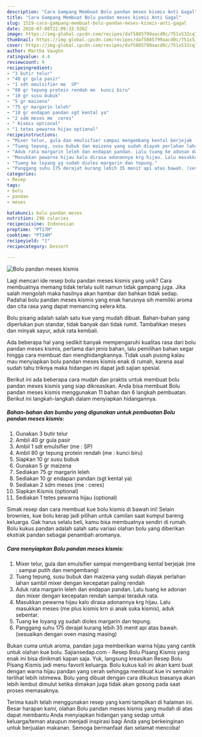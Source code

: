 ```yaml
---
description: "Cara Gampang Membuat Bolu pandan meses kismis Anti Gagal"
title: "Cara Gampang Membuat Bolu pandan meses kismis Anti Gagal"
slug: 1519-cara-gampang-membuat-bolu-pandan-meses-kismis-anti-gagal
date: 2020-07-08T22:09:33.936Z
image: https://img-global.cpcdn.com/recipes/daf5885799aacd0c/751x532cq70/bolu-pandan-meses-kismis-foto-resep-utama.jpg
thumbnail: https://img-global.cpcdn.com/recipes/daf5885799aacd0c/751x532cq70/bolu-pandan-meses-kismis-foto-resep-utama.jpg
cover: https://img-global.cpcdn.com/recipes/daf5885799aacd0c/751x532cq70/bolu-pandan-meses-kismis-foto-resep-utama.jpg
author: Martha Vaughn
ratingvalue: 4.4
reviewcount: 9
recipeingredient:
- "3 butir telur"
- "40 gr gula pasir"
- "1 sdt emulsifier me  SP"
- "80 gr tepung protein rendah me  kunci biru"
- "10 gr susu bubuk"
- "5 gr maizena"
- "75 gr margarin leleh"
- "10 gr endapan pandan sgt kental ya"
- "2 sdm meses me  ceres"
- " Kismis optional"
- "1 tetes pewarna hijau optional"
recipeinstructions:
- "Mixer telur, gula dan emulsifier sampai mengembang kental berjejak (me : sampai putih dan mengembang)"
- "Tuang tepung, susu bubuk dan maizena yang sudah diayak perlahan lahan sambil mixer dengan kecepatan paling rendah"
- "Aduk rata margarin leleh dan endapan pandan. Lalu tuang ke adonan dan mixer dengan kecepatan rendah sampai teraduk rata."
- "Masukkan pewarna hijau kalo dirasa adonannya krg hijau. Lalu masukkan meses (me plus kismis krn si anak suka kismis), aduk sebentar."
- "Tuang ke loyang yg sudah dioles margarin dan tepung."
- "Panggang suhu 175 derajat kurang lebih 35 menit api atas bawah. (sesuaikan dengan oven masing masing)"
categories:
- Resep
tags:
- bolu
- pandan
- meses

katakunci: bolu pandan meses 
nutrition: 296 calories
recipecuisine: Indonesian
preptime: "PT17M"
cooktime: "PT34M"
recipeyield: "1"
recipecategory: Dessert

---
```



![Bolu pandan meses kismis](https://img-global.cpcdn.com/recipes/daf5885799aacd0c/751x532cq70/bolu-pandan-meses-kismis-foto-resep-utama.jpg)

Lagi mencari ide resep bolu pandan meses kismis yang unik? Cara membuatnya memang tidak terlalu sulit namun tidak gampang juga. Jika salah mengolah maka hasilnya akan hambar dan bahkan tidak sedap. Padahal bolu pandan meses kismis yang enak harusnya sih memiliki aroma dan cita rasa yang dapat memancing selera kita.

Bolu pisang adalah salah satu kue yang mudah dibuat. Bahan-bahan yang diperlukan pun standar, tidak banyak dan tidak rumit. Tambahkan meses dan minyak sayur, aduk rata kembali.

Ada beberapa hal yang sedikit banyak mempengaruhi kualitas rasa dari bolu pandan meses kismis, pertama dari jenis bahan, lalu pemilihan bahan segar hingga cara membuat dan menghidangkannya. Tidak usah pusing kalau mau menyiapkan bolu pandan meses kismis enak di rumah, karena asal sudah tahu triknya maka hidangan ini dapat jadi sajian spesial.


Berikut ini ada beberapa cara mudah dan praktis untuk membuat bolu pandan meses kismis yang siap dikreasikan. Anda bisa membuat Bolu pandan meses kismis menggunakan 11 bahan dan 6 langkah pembuatan. Berikut ini langkah-langkah dalam menyiapkan hidangannya.

<!--inarticleads1-->

##### Bahan-bahan dan bumbu yang digunakan untuk pembuatan Bolu pandan meses kismis:

1. Gunakan 3 butir telur
1. Ambil 40 gr gula pasir
1. Ambil 1 sdt emulsifier (me : SP)
1. Ambil 80 gr tepung protein rendah (me : kunci biru)
1. Siapkan 10 gr susu bubuk
1. Gunakan 5 gr maizena
1. Sediakan 75 gr margarin leleh
1. Sediakan 10 gr endapan pandan (sgt kental ya)
1. Sediakan 2 sdm meses (me : ceres)
1. Siapkan  Kismis (optional)
1. Sediakan 1 tetes pewarna hijau (optional)


Simak resep dan cara membuat kue bolu kismis di bawah ini! Selain brownies, kue bolu kerap jadi pilihan untuk camilan saat kumpul bareng keluarga. Gak harus selalu beli, kamu bisa membuatnya sendiri di rumah. Bolu kukus pandan adalah salah satu variasi olahan bolu yang diberikan ekstrak pandan sebagai penambah aromanya. 

<!--inarticleads2-->

##### Cara menyiapkan Bolu pandan meses kismis:

1. Mixer telur, gula dan emulsifier sampai mengembang kental berjejak (me : sampai putih dan mengembang)
1. Tuang tepung, susu bubuk dan maizena yang sudah diayak perlahan lahan sambil mixer dengan kecepatan paling rendah
1. Aduk rata margarin leleh dan endapan pandan. Lalu tuang ke adonan dan mixer dengan kecepatan rendah sampai teraduk rata.
1. Masukkan pewarna hijau kalo dirasa adonannya krg hijau. Lalu masukkan meses (me plus kismis krn si anak suka kismis), aduk sebentar.
1. Tuang ke loyang yg sudah dioles margarin dan tepung.
1. Panggang suhu 175 derajat kurang lebih 35 menit api atas bawah. (sesuaikan dengan oven masing masing)


Bukan cuma untuk aroma, pandan juga memberikan warna hijau yang cantik untuk olahan kue bolu. Sajiansedap.com - Resep Bolu Pisang Kismis yang enak ini bisa dinikmati kapan saja. Yuk, langsung kreasikan Resep Bolu Pisang Kismis jadi menu favorit keluarga. Bolu kukus kali ini akan kami buat dengan warna hijau pandan yang cerah sehingga membuat kue ini semakin terlihat lebih istimewa. Bolu yang dibuat dengan cara dikukus biasanya akan lebih lembut dimulut ketika dimakan juga tidak akan gosong pada saat proses memasaknya. 

Terima kasih telah menggunakan resep yang kami tampilkan di halaman ini. Besar harapan kami, olahan Bolu pandan meses kismis yang mudah di atas dapat membantu Anda menyiapkan hidangan yang sedap untuk keluarga/teman ataupun menjadi inspirasi bagi Anda yang berkeinginan untuk berjualan makanan. Semoga bermanfaat dan selamat mencoba!
